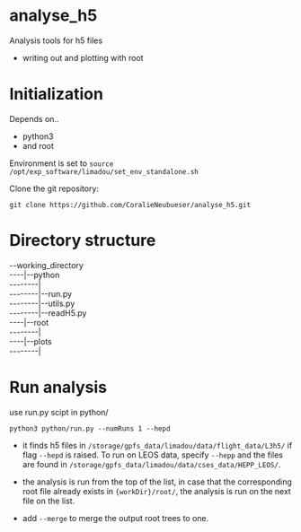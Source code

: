 analyse_h5
============

Analysis tools for h5 files
- writing out and plotting with root

# Initialization
Depends on..
- python3
- and root 

Environment is set to ```source /opt/exp_software/limadou/set_env_standalone.sh```

Clone the git repository:
~~~
git clone https://github.com/CoralieNeubueser/analyse_h5.git 
~~~

# Directory structure
--working_directory  <br />
----|--python  <br />
--------|  <br />
--------|--run.py  <br /> 
--------|--utils.py  <br />
--------|--readH5.py  <br />
----|--root  <br />
--------|  <br />
----|--plots  <br />
--------|  <br />

# Run analysis
use run.py scipt in python/

~~~
python3 python/run.py --numRuns 1 --hepd 
~~~

- it finds h5 files in ```/storage/gpfs_data/limadou/data/flight_data/L3h5/``` if flag ```--hepd``` is raised. To run on LEOS data, specify ```--hepp``` and the files are found in ```/storage/gpfs_data/limadou/data/cses_data/HEPP_LEOS/```. 

- the analysis is run from the top of the list, in case that the corresponding root file already exists in ```{workDir}/root/```, the analysis is run on the next file on the list. 

- add ```--merge``` to merge the output root trees to one.

